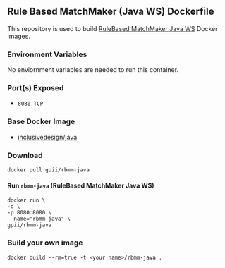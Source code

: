 ## Rule Based MatchMaker (Java WS) Dockerfile


This repository is used to build [RuleBased MatchMaker Java WS](https://github.com/NickKaklanis/RuleBasedMatchMaker_RESTful_WS_Maven) Docker images.


### Environment Variables

No enviornment variables are needed to run this container.

### Port(s) Exposed

* `8080 TCP`


### Base Docker Image

* [inclusivedesign/java](https://github.com/idi-ops/docker-java/)


### Download

    docker pull gpii/rbmm-java


#### Run `rbmm-java` (RuleBased MatchMaker Java WS)


```
docker run \
-d \
-p 8080:8080 \
--name="rbmm-java" \
gpii/rbmm-java
```


### Build your own image

    docker build --rm=true -t <your name>/rbmm-java .
